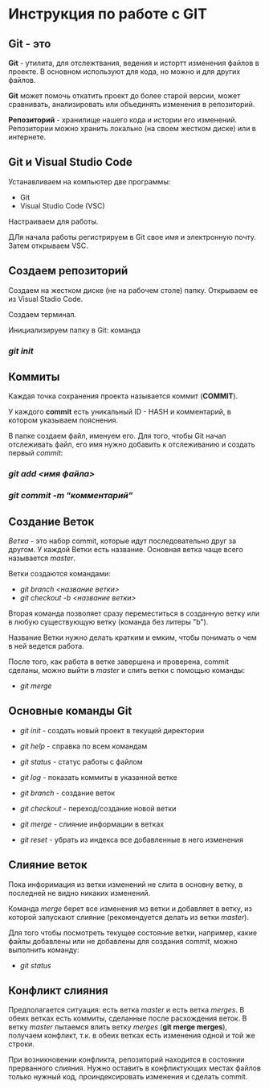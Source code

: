 # Инструкция по работе с GIT

## Git - это

**Git** - утилита, для отслежтвания, ведения и истортт изменения файлов в проекте. В основном используют для кода, но можно и для других файлов.

**Git** может помочь откатить проект до более старой версии, может сравнивать, анализировать или объединять изменения в репозиторий.

**Репозиторий** - хранилище нашего кода и истории его изменений. Репозитории можно хранить локально (на своем жестком диске) или в интернете.

## Git и Visual Studio Code

Устанавливаем на компьютер две программы:
* Git
* Visual Studio Code (VSC)

Настраиваем для работы. 

ДЛя начала работы регистрируем в Git свое имя и электронную почту. Затем открываем VSC.

## Создаем репозиторий

Создаем на жестком диске (не на рабочем столе) папку. Открываем ее из Visual Stadio Code. 

Создаем терминал.

Инициализируем папку в Git:
команда

### *git init*

## Коммиты

Каждая точка сохранения проекта называется коммит (**COMMIT**). 

У каждого **commit** есть уникальный ID - HASH и комментарий, в котором указываем пояснения.

В папке создаем файл, именуем его. Для того, чтобы Git начал отслеживать файл, его имя нужно добавить к отслеживанию и создать первый *commit*:

### *git add <имя файла>*
### *git commit -m "комментарий"*

## Создание Веток

*Ветка* - это набор commit, которые идут последовательно друг за другом. У каждой Ветки есть название. Основная ветка чаще всего называется *master*. 

Ветки создаются командами:
* *git branch <название ветки>*
* *git checkout -b <название ветки>*

Вторая команда позволяет сразу переместиться в созданную ветку или в любую существующую ветку (команда без литеры "b").

Название Ветки нужно делать кратким и емким, чтобы понимать о чем в ней ведется работа.

После того, как работа в ветке завершена и проверена, commit сделаны, можно выйти в *master* и слить ветки с помощью команды:

* *git merge*

## Основные команды Git

* *git init* - создать новый проект в текущей директории

* *git help* - справка по всем командам

* *git status* - статус работы с файлом

* *git log* - показать коммиты в указанной ветке

* *git branch* - создание веток

* *git checkout* - переход/создание новой ветки

* *git merge* - слияние информации в ветках

* *git reset* - убрать из индекса все добавленные в него изменения

## Слияние веток

Пока инфоримация из ветки изменений не слита в основну ветку, в последней не видно никаких изменений.

Команда *merge* берет все изменения мз ветки и добавляет в ветку, из которой запускают слияние (рекомендуется делать из ветки *master*).

Для того чтобы посмотреть текущее состояние ветки, например, какие файлы добавлены или не добавлены для создания commit, можно выполнить команду:
* *git status*

## Конфликт слияния

Предполагается ситуация: есть ветка *master* и есть ветка *merges*. В обеих ветках есть коммиты, сделанные после расхождения веток. В ветку *master* пытаемся влить ветку *merges* (**git merge merges**), получаем конфликт, т.к. в обеих ветках есть изменения одной и той же строки.

При возникновении конфликта, репозиторий находится в состоянии прерванного слияния. Нужно оставить в конфликтующих местах файлов только нужный код, проиндексировать изменения и сделать commit.







